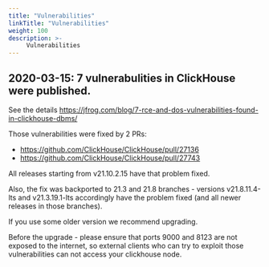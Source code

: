 ```yaml
---
title: "Vulnerabilities"
linkTitle: "Vulnerabilities"
weight: 100
description: >-
     Vulnerabilities
---
```


## 2020-03-15: 7 vulnerabulities in ClickHouse were published.

See the details https://jfrog.com/blog/7-rce-and-dos-vulnerabilities-found-in-clickhouse-dbms/

Those vulnerabilities were fixed by 2 PRs:

* https://github.com/ClickHouse/ClickHouse/pull/27136
* https://github.com/ClickHouse/ClickHouse/pull/27743

All releases starting from v21.10.2.15 have that problem fixed.

Also, the fix was backported to 21.3 and 21.8 branches - versions v21.8.11.4-lts and v21.3.19.1-lts
accordingly have the problem fixed (and all newer releases in those branches).

If you use some older version we recommend upgrading.

Before the upgrade - please ensure that ports 9000 and 8123 are not exposed to the internet, so external
clients who can try to exploit those vulnerabilities can not access your clickhouse node.

